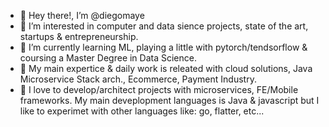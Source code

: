- 👋 Hey there!, I’m @diegomaye
- 👀 I’m interested in computer and data sience projects, state of the art, startups & entrepreneurship.
- 🌱 I’m currently learning ML, playing a little with pytorch/tendsorflow & coursing a Master Degree in Data Science. 
- 👷 My main expertice & daily work is releated with cloud solutions, Java Microservice Stack arch., Ecommerce, Payment Industry.
- 💞️ I love to develop/architect projects with microservices, FE/Mobile frameworks. My main deveplopment languages is Java & javascript but I like to experimet with other languages like: go, flatter, etc...

<!---
diegomaye/diegomaye is a ✨ special ✨ repository because its `README.md` (this file) appears on your GitHub profile.
You can click the Preview link to take a look at your changes.
--->
